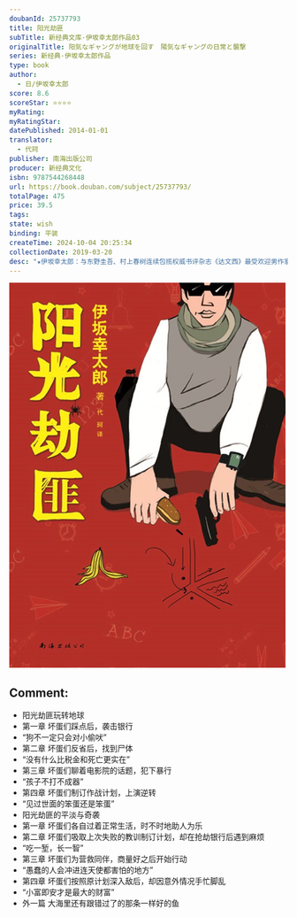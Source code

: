 ```yaml
---
doubanId: 25737793
title: 阳光劫匪
subTitle: 新经典文库·伊坂幸太郎作品03
originalTitle: 阳気なギャングが地球を回す　陽気なギャングの日常と襲撃
series: 新经典·伊坂幸太郎作品
type: book
author: 
  - 日/伊坂幸太郎
score: 8.6
scoreStar: ⭐⭐⭐⭐
myRating: 
myRatingStar: 
datePublished: 2014-01-01
translator: 
  - 代珂
publisher: 南海出版公司
producer: 新经典文化
isbn: 9787544268448
url: https://book.douban.com/subject/25737793/
totalPage: 475
price: 39.5
tags: 
state: wish
binding: 平装
createTime: 2024-10-04 20:25:34
collectionDate: 2019-03-20
desc: "★伊坂幸太郎：与东野圭吾、村上春树连续包揽权威书评杂志《达文西》最受欢迎男作家前3名★《阳光劫匪》包含《阳光劫匪玩转地球》和《阳光劫匪的平淡和奇袭》“这本推理小说了不起！”年度10佳2006年搬上荧幕，大泽隆夫、佐藤浩市、松田翔太、铃木京香主演-----------------------------------------------------------------------------------------------------抢银行为什么需要4个人？2个人会吵架，3个人会不平衡，5个人汽车坐不下，所以4个人正好。公务员成濑、咖啡厅老板响野、单身妈妈雪子、动物爱好者久远，四个人表面上过着平凡生活，暗地里却有一个共同身份：银行劫匪。雪子负责开车，她利用与生俱来的体内时钟，计算出精准的逃走时间；成濑能看穿一切谎言，久远身...(展开全部)★伊坂幸太郎：与东野圭吾、村上春树连续包揽权威书评杂志《达文西》最受欢迎男作家前3名★《阳光劫匪》包含《阳光劫匪玩转地球》和《阳光劫匪的平淡和奇袭》“这本推理小说了不起！”年度10佳2006年搬上荧幕，大泽隆夫、佐藤浩市、松田翔太、铃木京香主演-----------------------------------------------------------------------------------------------------抢银行为什么需要4个人？2个人会吵架，3个人会不平衡，5个人汽车坐不下，所以4个人正好。公务员成濑、咖啡厅老板响野、单身妈妈雪子、动物爱好者久远，四个人表面上过着平凡生活，暗地里却有一个共同身份：银行劫匪。雪子负责开车，她利用与生俱来的体内时钟，计算出精准的逃走时间；成濑能看穿一切谎言，久远身手敏捷；响野抢劫时发表演讲，吸引人质注意。四个人每次都满载而归，没人知道他们是谁。直到有一天，在又一次胜利逃亡的路上，他们被抢了。------------------------------------------------------------------------------------------------------伊坂幸太郎是愉悦读者的天才。所谓痛快，就是读过《阳光劫匪》后的感受。——日本亚马逊伊坂幸太郎是天才，有独特的文风。像他这样的作家将背负起日本文学今后的命运。——宫部美雪如果现有的推理小说已经走到山穷水尽，伊坂幸太郎一定是那位使日本推理小说命运柳暗花明的人物。——詹宏志伊坂幸太郎日本文坛独树一帜的新锐作家，以异想天开而独创的世界观、多重的构想力著称。曾获推理作家协会奖、山本周五郎奖、三得利推理大奖、新潮推理俱乐部奖等多项文学奖，更曾五度入围直木奖。代表作品有《摩登时代》、《魔王》、《孩子们》、《阳光劫匪》、《华丽人生》、《金色梦乡》、《死神的精确度》等。"
---
```


![image](99.Attachments/Files/s27126753.jpg)

Comment: 
---



  - 阳光劫匪玩转地球
  - 第一章 坏蛋们踩点后，袭击银行
  - “狗不一定只会对小偷吠”
  - 第二章 坏蛋们反省后，找到尸体
  - “没有什么比税金和死亡更实在”
  - 第三章 坏蛋们聊着电影院的话题，犯下暴行
  - “孩子不打不成器”
  - 第四章 坏蛋们制订作战计划，上演逆转
  - “见过世面的笨蛋还是笨蛋”
  - 阳光劫匪的平淡与奇袭
  - 第一章 坏蛋们各自过着正常生活，时不时地助人为乐
  - 第二章 坏蛋们吸取上次失败的教训制订计划，却在抢劫银行后遇到麻烦
  - “吃一堑，长一智”
  - 第三章 坏蛋们为营救同伴，商量好之后开始行动
  - “愚蠢的人会冲进连天使都害怕的地方”
  - 第四章 坏蛋们按照原计划深入敌后，却因意外情况手忙脚乱
  - “小富即安才是最大的财富”
  - 外一篇 大海里还有跟错过了的那条一样好的鱼
